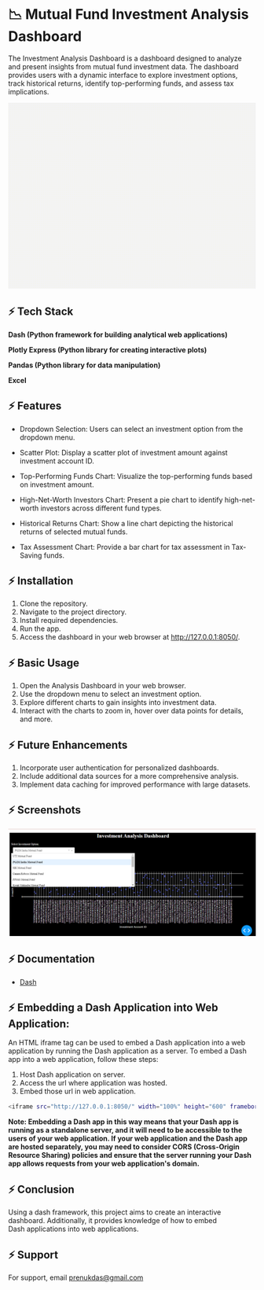 
#  📉 Mutual Fund Investment Analysis Dashboard

The Investment Analysis Dashboard is a dashboard designed to analyze and present insights from mutual fund investment data. The dashboard provides users with a dynamic interface to explore investment options, track historical returns, identify top-performing funds, and assess tax implications.

![App Screenshot](https://github.com/PranavR97/invesment_dashboard_analysis/blob/main/images/laptop.gif)


## ⚡ Tech Stack

**Dash (Python framework for building analytical web applications)** 

**Plotly Express (Python library for creating interactive plots)** 

**Pandas (Python library for data manipulation)**

**Excel**


## ⚡ Features

- Dropdown Selection: Users can select an investment option from the dropdown menu.
- Scatter Plot: Display a scatter plot of investment amount against investment account ID.
- Top-Performing Funds Chart: Visualize the top-performing funds based on investment amount.

- High-Net-Worth Investors Chart: Present a pie chart to identify high-net-worth investors across different fund types.
- Historical Returns Chart: Show a line chart depicting the historical returns of selected mutual funds.
- Tax Assessment Chart: Provide a bar chart for tax assessment in Tax-Saving funds.


## ⚡ Installation

 1. Clone the repository.
 2. Navigate to the project directory.
 3. Install required dependencies.
 4. Run the app.
 5. Access the dashboard in your web browser at http://127.0.0.1:8050/.

## ⚡ Basic Usage

1. Open the Analysis Dashboard in your web browser.
2. Use the dropdown menu to select an investment option.
3. Explore different charts to gain insights into investment data.
4. Interact with the charts to zoom in, hover over data points for details, and more.


## ⚡ Future Enhancements
1. Incorporate user authentication for personalized dashboards.
2. Include additional data sources for a more comprehensive analysis.
3. Implement data caching for improved performance with large datasets.



## ⚡ Screenshots

![App Screenshot](https://github.com/PranavR97/invesment_dashboard_analysis/blob/main/images/dash1.png)


## ⚡ Documentation

 - [Dash](https://dash.plotly.com/)
 

## ⚡ Embedding a Dash Application into Web Application:


An HTML iframe tag can be used to embed a Dash application into a web application by running the Dash application as a server. To embed a Dash app into a web application, follow these steps:

1. Host Dash application on server.
2. Access the url where application was hosted.
3. Embed those url in web application.
    
```bash 
<iframe src="http://127.0.0.1:8050/" width="100%" height="600" frameborder="0"></iframe>
```
**Note: Embedding a Dash app in this way means that your Dash app is running as a standalone server, and it will need to be accessible to the users of your web application. If your web application and the Dash app are hosted separately, you may need to consider CORS (Cross-Origin Resource Sharing) policies and ensure that the server running your Dash app allows requests from your web application's domain.**



## ⚡ Conclusion

Using a dash framework, this project aims to create an interactive dashboard. Additionally, it provides knowledge of how to embed Dash applications into web applications. 




## ⚡ Support

For support, email prenukdas@gmail.com




